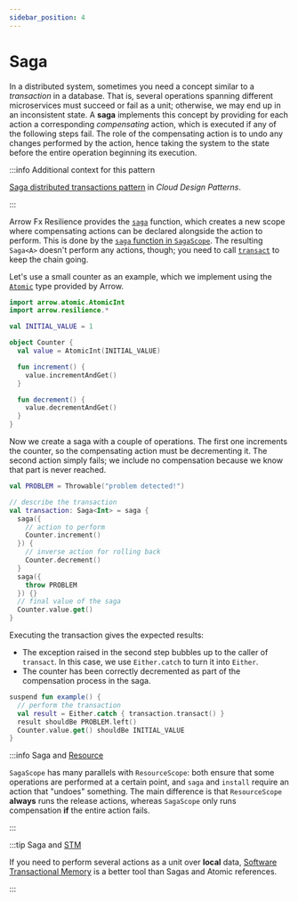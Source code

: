 ```yaml
---
sidebar_position: 4
---
```


# Saga

In a distributed system, sometimes you need a concept similar to a _transaction_
in a database. That is, several operations spanning different microservices
must succeed or fail as a unit; otherwise, we may end up in an inconsistent state.
A **saga** implements this concept by providing for each action a corresponding
_compensating_ action, which is executed if any of the following steps fail.
The role of the compensating action is to undo any changes performed by the
action, hence taking the system to the state before the entire operation
beginning its execution.

:::info Additional context for this pattern

[Saga distributed transactions pattern](https://learn.microsoft.com/en-us/azure/architecture/reference-architectures/saga/saga)
in _Cloud Design Patterns_.

:::

<!--- TEST_NAME Saga -->

<!--- INCLUDE .*
import io.kotest.matchers.shouldBe
-->

Arrow Fx Resilience provides the [`saga`](https://arrow-kt.github.io/arrow/arrow-resilience/arrow.resilience/saga.html)
function, which creates a new scope where compensating actions can be declared
alongside the action to perform. This is done by the [`saga` function in
`SagaScope`](https://arrow-kt.github.io/arrow/arrow-resilience/arrow.resilience/-saga-scope/saga.html).
The resulting `Saga<A>` doesn't perform any actions, though; you need to call
[`transact`](https://arrow-kt.github.io/arrow/arrow-resilience/arrow.resilience/transact.html)
to keep the chain going.

Let's use a small counter as an example, which we implement using the
[`Atomic`](../../coroutines/concurrency-primitives/#atomic) type provided
by Arrow.

<!--- INCLUDE
import arrow.core.Either
import arrow.core.left
-->

```kotlin
import arrow.atomic.AtomicInt
import arrow.resilience.*

val INITIAL_VALUE = 1

object Counter {
  val value = AtomicInt(INITIAL_VALUE)

  fun increment() {
    value.incrementAndGet()
  }

  fun decrement() {
    value.decrementAndGet()
  }
}
```

Now we create a saga with a couple of operations. The first one increments the
counter, so the compensating action must be decrementing it. The second action
simply fails; we include no compensation because we know that part is never
reached.

```kotlin
val PROBLEM = Throwable("problem detected!")

// describe the transaction
val transaction: Saga<Int> = saga {
  saga({
    // action to perform
    Counter.increment()
  }) {
    // inverse action for rolling back
    Counter.decrement()
  }
  saga({
    throw PROBLEM
  }) {}
  // final value of the saga
  Counter.value.get()
}
```

Executing the transaction gives the expected results:

- The exception raised in the second step bubbles up to the caller of
  `transact`. In this case, we use `Either.catch` to turn it into `Either`.
- The counter has been correctly decremented as part of the compensation
  process in the saga.

```kotlin
suspend fun example() {
  // perform the transaction
  val result = Either.catch { transaction.transact() }
  result shouldBe PROBLEM.left()
  Counter.value.get() shouldBe INITIAL_VALUE
}
```
<!--- KNIT example-saga-01.kt -->
<!--- TEST assert -->

:::info Saga and [Resource](../../coroutines/resource-safety/)

`SagaScope` has many parallels with `ResourceScope`: both ensure that some
operations are performed at a certain point, and `saga` and `install` require
an action that "undoes" something. The main difference is that `ResourceScope`
**always** runs the release actions, whereas `SagaScope` only runs compensation
**if** the entire action fails.

:::

:::tip Saga and [STM](../../coroutines/stm/)

If you need to perform several actions as a unit over **local** data,
[Software Transactional Memory](../../coroutines/stm/) is a better tool than
Sagas and Atomic references.

:::

